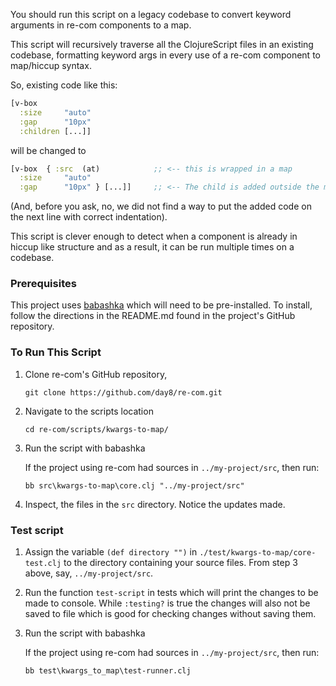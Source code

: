 You should run this script on a legacy codebase to convert keyword arguments in re-com components to a map.


This script will recursively traverse all the ClojureScript files in an existing codebase, formatting keyword 
args in every use of a re-com component to map/hiccup syntax.

So, existing code like this:
```clojure
[v-box
  :size     "auto"
  :gap      "10px"
  :children [...]]
```

will be changed to
```clojure
[v-box  { :src  (at)            ;; <-- this is wrapped in a map
  :size     "auto"
  :gap      "10px" } [...]]     ;; <-- The child is added outside the map
```

(And, before you ask, no, we did not find a way to put the added code on the next line with correct indentation).

This script is clever enough to detect when a component is already in hiccup like structure and as a result, it can 
be run multiple times on a codebase.

### Prerequisites

This project uses [babashka](https://github.com/babashka/babashka) which will need to be pre-installed.
To install, follow the directions in the README.md found in the project's GitHub repository.

### To Run This Script

1. Clone re-com's GitHub repository,

   ```
   git clone https://github.com/day8/re-com.git 
   ```

2. Navigate to the scripts location
   ```
   cd re-com/scripts/kwargs-to-map/ 
   ```

3. Run the script with babashka

   If the project using re-com had sources in `../my-project/src`, then run:
   ```
   bb src\kwargs-to-map\core.clj "../my-project/src" 
   ```

4. Inspect, the files in the `src` directory. Notice the updates made.


### Test script
1. Assign the variable `(def directory "")` in `./test/kwargs-to-map/core-test.clj` to the directory containing your
   source files. From step 3 above, say, `../my-project/src`.

2. Run the function `test-script` in tests which will print the changes to be made to console. While `:testing?`
   is true the changes will also not be saved to file which is good for checking changes without saving them.
   
3. Run the script with babashka

   If the project using re-com had sources in `../my-project/src`, then run:
   ```
   bb test\kwargs_to_map\test-runner.clj 
   ```
 
